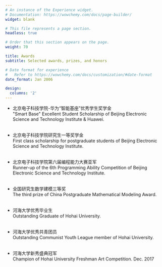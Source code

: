 ```yaml
---
# An instance of the Experience widget.
# Documentation: https://wowchemy.com/docs/page-builder/
widget: blank

# This file represents a page section.
headless: true

# Order that this section appears on the page.
weight: 70

title: Awards 
subtitle: Selected awards, prizes, and honors

# Date format for experience
#   Refer to https://wowchemy.com/docs/customization/#date-format
date_format: Jan 2006

design:
  columns: '2'
---
```

  
- 北京电子科技学院-华为“智能基座”优秀学生奖学金
  <br /> 	"Smart Base" Excellent Student Scholarship of Beijing Electronic Science and Technology Institute & Huawei.
  <br /><br />
  
- 北京电子科技学院研究生一等奖学金
  <br /> 	First class scholarship for postgraduate students of Beijing Electronic Science and Technology Institute.
  <br /><br />

- 北京电子科技学院第六届编程能力大赛亚军
  <br /> 	Runner-up of the 6th Programming Ability Competition of Beijing Electronic Science and Technology Institute.
  <br /><br />
  
- 全国研究生数学建模三等奖
  <br /> 	The third prize of China Postgraduate Mathematical Modeling Award.
  <br /><br />
  
- 河海大学优秀毕业生
  <br /> Outstanding Graduate of Hohai University.
  <br /><br />
  
- 河海大学优秀共青团员
  <br /> Outstanding Communist Youth League member of Hohai University.
  <br /><br />

-	河海大学新秀盛典冠军
  <br /> Champion of Hohai University Freshman Art Competition. Dec. 2017
  <br /><br />









